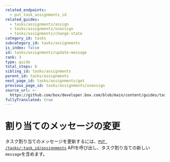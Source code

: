 ```yaml
---
related_endpoints:
  - put_task_assignments_id
related_guides:
  - tasks/assignments/assign
  - tasks/assignments/unassign
  - tasks/assignments/change-state
category_id: tasks
subcategory_id: tasks/assignments
is_index: false
id: tasks/assignments/update-message
rank: 3
type: guide
total_steps: 6
sibling_id: tasks/assignments
parent_id: tasks/assignments
next_page_id: tasks/assignments/get
previous_page_id: tasks/assignments/unassign
source_url: >-
  https://github.com/box/developer.box.com/blob/main/content/guides/tasks/assignments/update-message.md
fullyTranslated: true
---
```

# 割り当てのメッセージの変更

タスク割り当てのメッセージを更新するには、[`PUT /tasks/:task_id/assignments`](e://put_task_assignments_id) APIを呼び出し、タスク割り当ての新しい`message`を含めます。

<Samples id="put_task_assignments_id" variant="message">

</Samples>